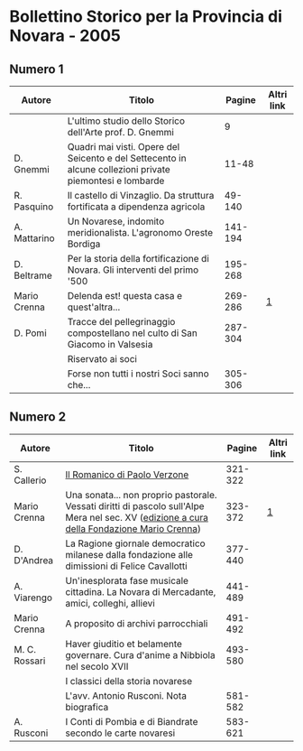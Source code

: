 # Bollettino Storico per la Provincia di Novara - 2005

## Numero 1

| Autore       | Titolo                                                                                                   | Pagine  | Altri link                                             |
|--------------|----------------------------------------------------------------------------------------------------------|---------|--------------------------------------------------------|
|              | L'ultimo studio dello Storico dell'Arte prof. D. Gnemmi                                                  | 9       |                                                        |
| D. Gnemmi    | Quadri mai visti. Opere del Seicento e del Settecento in alcune collezioni private piemontesi e lombarde | 11-48   |                                                        |
| R. Pasquino  | Il castello di Vinzaglio. Da struttura fortificata a dipendenza agricola                                 | 49-140  |                                                        |
| A. Mattarino | Un Novarese, indomito meridionalista. L'agronomo Oreste Bordiga                                          | 141-194 |                                                        |
| D. Beltrame  | Per la storia della fortificazione di Novara. Gli interventi del primo '500                              | 195-268 |                                                        |
| Mario Crenna | Delenda est! questa casa e quest'altra...                                                                | 269-286 | [1](https://en.calameo.com/read/004733128cc87c241dd92) |
| D. Pomi      | Tracce del pellegrinaggio compostellano nel culto di San Giacomo in Valsesia                             | 287-304 |                                                        |
|              | Riservato ai soci                                                                                        |         |                                                        |
|              | Forse non tutti i nostri Soci sanno che...                                                               | 305-306 |                                                        |

## Numero 2

| Autore        | Titolo                                                                                                                                                                                                                                   | Pagine  | Altri link                                             |
|---------------|------------------------------------------------------------------------------------------------------------------------------------------------------------------------------------------------------------------------------------------|---------|--------------------------------------------------------|
| S. Callerio   | [Il Romanico di Paolo Verzone](http://www.ssno.it/BSPNo/bspn_aromnov.html)                                                                                                                                                               | 321-322 |                                                        |
| Mario Crenna  | Una sonata... non proprio pastorale. Vessati diritti di pascolo sull'Alpe Mera nel sec. XV ([edizione a cura della Fondazione Mario Crenna](http://progettofondazionedonmariocrenna.oneminutesite.it/files/2015/04/11/20-ALPE_MERA.pdf)) | 323-372 | [1](https://en.calameo.com/read/004733128df51feb2476e) |
| D. D'Andrea   | La Ragione giornale democratico milanese dalla fondazione alle dimissioni di Felice Cavallotti                                                                                                                                           | 377-440 |                                                        |
| A. Viarengo   | Un'inesplorata fase musicale cittadina. La Novara di Mercadante, amici, colleghi, allievi                                                                                                                                                | 441-489 |                                                        |
| Mario Crenna  | A proposito di archivi parrocchiali                                                                                                                                                                                                      | 491-492 |                                                        |
| M. C. Rossari | Haver giuditio et belamente governare. Cura d'anime a Nibbiola nel secolo XVII                                                                                                                                                           | 493-580 |                                                        |
|               | I classici della storia novarese                                                                                                                                                                                                         |         |                                                        |
|               | L'avv. Antonio Rusconi. Nota biografica                                                                                                                                                                                                  | 581-582 |                                                        |
| A. Rusconi    | I Conti di Pombia e di Biandrate secondo le carte novaresi                                                                                                                                                                               | 583-621 |                                                        |
